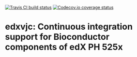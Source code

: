 
[![Travis CI build status](https://travis-ci.com/vjcitn/parody.svg?branch=master)](https://travis-ci.com/vjcitn/edxvjc)
[![Codecov.io coverage status](https://codecov.io/github/vjcitn/parody/coverage.svg?branch=master)](https://codecov.io/gh/edxvjc)

# edxvjc: Continuous integration support for Bioconductor components of edX PH 525x
